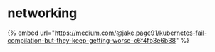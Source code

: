 # networking

{% embed url="https://medium.com/@jake.page91/kubernetes-fail-compilation-but-they-keep-getting-worse-c6f4fb3e6b38" %}
